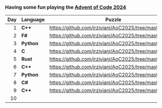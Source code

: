 ### Having some fun playing the [Advent of Code 2024](https://adventofcode.com/)

| Day | Language | Puzzle |
| ---:|----------|  :---: |
|  1  | **C++**  | https://github.com/jrziviani/AoC2025/tree/master/day_1 |
|  2  | **F#**   | https://github.com/jrziviani/AoC2025/tree/master/day_2 |
|  3  | **Python** | https://github.com/jrziviani/AoC2025/tree/master/day_3 |
|  4  | **C** | https://github.com/jrziviani/AoC2025/tree/master/day_4 |
|  5  | **Rust** | https://github.com/jrziviani/AoC2025/tree/master/day_5 |
|  6  | **C++** | https://github.com/jrziviani/AoC2025/tree/master/day_6 |
|  7  | **Python** | https://github.com/jrziviani/AoC2025/tree/master/day_7 |
|  8  | **C#** | https://github.com/jrziviani/AoC2025/tree/master/day_8 |
|  9  | **C++** | https://github.com/jrziviani/AoC2025/tree/master/day_9 |
| 10  | | |
